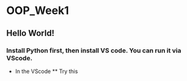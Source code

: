 # OOP_Week1
## Hello World!
### Install Python first, then install VS code. You can run it via VScode.
- In the VScode
** Try this
